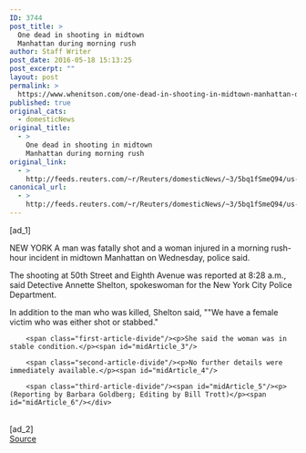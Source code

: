 ```yaml
---
ID: 3744
post_title: >
  One dead in shooting in midtown
  Manhattan during morning rush
author: Staff Writer
post_date: 2016-05-18 15:13:25
post_excerpt: ""
layout: post
permalink: >
  https://www.whenitson.com/one-dead-in-shooting-in-midtown-manhattan-during-morning-rush/
published: true
original_cats:
  - domesticNews
original_title:
  - >
    One dead in shooting in midtown
    Manhattan during morning rush
original_link:
  - >
    http://feeds.reuters.com/~r/Reuters/domesticNews/~3/5bq1fSmeQ94/us-new-york-shooting-idUSKCN0Y91TL
canonical_url:
  - >
    http://feeds.reuters.com/~r/Reuters/domesticNews/~3/5bq1fSmeQ94/us-new-york-shooting-idUSKCN0Y91TL
---
```

 [ad_1]
<br><div id="articleText">
<span id="midArticle_start"/>

<span class="focusParagraph" readability="4"><p><span class="articleLocation">NEW YORK</span> A man was fatally shot and a woman injured in a morning rush-hour incident in midtown Manhattan on Wednesday, police said.</p></span><span id="midArticle_0"/><p>The shooting at 50th Street and Eighth Avenue was reported at 8:28 a.m., said Detective Annette Shelton, spokeswoman for the New York City Police Department.</p><span id="midArticle_1"/><p>In addition to the man who was killed, Shelton said, ""We have a female victim who was either shot or stabbed."</p><span id="midArticle_2"/>
        
        <span class="first-article-divide"/><p>She said the woman was in stable condition.</p><span id="midArticle_3"/>
        
        <span class="second-article-divide"/><p>No further details were immediately available.</p><span id="midArticle_4"/>
        
        <span class="third-article-divide"/><span id="midArticle_5"/><p> (Reporting by Barbara Goldberg; Editing by Bill Trott)</p><span id="midArticle_6"/></div>
<br>[ad_2]
<br><a href="http://feeds.reuters.com/~r/Reuters/domesticNews/~3/5bq1fSmeQ94/us-new-york-shooting-idUSKCN0Y91TL">Source </a>